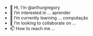 - 👋 Hi, I’m @arthurgregory
- 👀 I’m interested in ... aprender
- 🌱 I’m currently learning ... computação
- 💞️ I’m looking to collaborate on ...
- 📫 How to reach me ...

<!---
arthurgregory/arthurgregory is a ✨ special ✨ repository because its `README.md` (this file) appears on your GitHub profile.
You can click the Preview link to take a look at your changes.
--->
